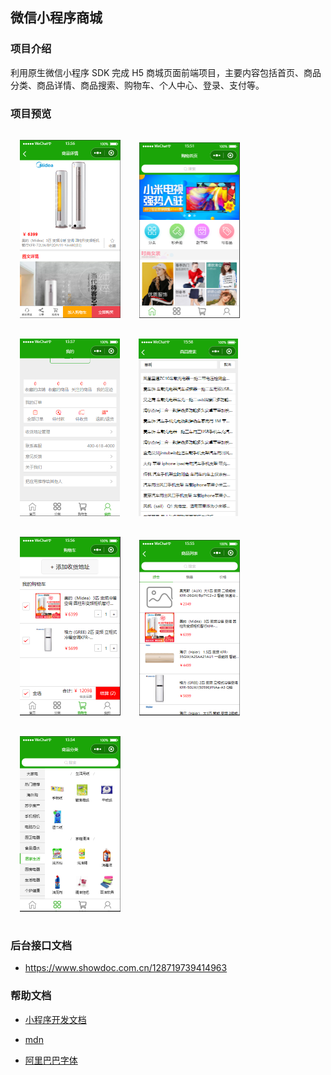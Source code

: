 ## 微信小程序商城

### 项目介绍

利用原生微信小程序 SDK 完成 H5 商城页面前端项目，主要内容包括首页、商品分类、商品详情、商品搜索、购物车、个人中心、登录、支付等。



### 项目预览

<img src=".\static\image\mail_detail.PNG" alt="mail_detail" style="zoom:50%;margin:30px" /><img src=".\static\image\mail_index.PNG" alt="mail_index" style="zoom: 50%;margin:30px" /><img src=".\static\image\mail_my.PNG" alt="mail_my" style="zoom:50%; margin:30px" /><img src=".\static\image\mail_search.PNG" alt="mail_search" style="zoom:50%;margin:30px" /><img src=".\static\image\mail_car.PNG" alt="mail_car" style="zoom:50%;margin:30px" /><img src=".\static\image\mail_list.PNG" alt="mail_list" style="zoom:50%;margin:30px" /><img src=".\static\image\mail_category.PNG" alt="mail_category" style="zoom:50%;margin:30px" />



### 后台接口文档

- https://www.showdoc.com.cn/128719739414963



### 帮助文档

- [小程序开发文档](https://developers.weixin.qq.com/miniprogram/dev/framework)

- [mdn](https://developer.mozilla.org/zh-CN/)

- [阿里巴巴字体](https://www.iconfont.cn)